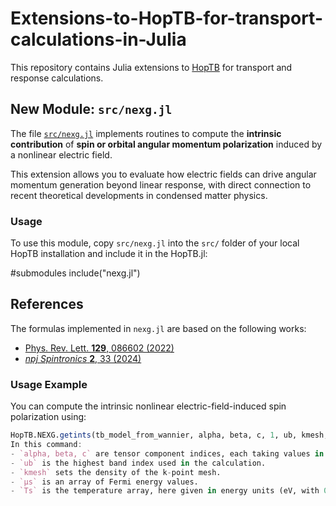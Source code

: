 # Extensions-to-HopTB-for-transport-calculations-in-Julia

This repository contains Julia extensions to [HopTB](https://github.com/HopTB/HopTB.jl) for transport and response calculations.

## New Module: `src/nexg.jl`

The file [`src/nexg.jl`](src/nexg.jl) implements routines to compute the **intrinsic contribution** of **spin or orbital angular momentum polarization** induced by a nonlinear electric field.  

This extension allows you to evaluate how electric fields can drive angular momentum generation beyond linear response, with direct connection to recent theoretical developments in condensed matter physics.

### Usage
To use this module, copy `src/nexg.jl` into the `src/` folder of your local HopTB installation and include it in the HopTB.jl:

#submodules
include("nexg.jl")

## References

The formulas implemented in `nexg.jl` are based on the following works:

- [Phys. Rev. Lett. **129**, 086602 (2022)](https://journals.aps.org/prl/abstract/10.1103/PhysRevLett.129.086602)  
- [*npj Spintronics* **2**, 33 (2024)](https://www.nature.com/articles/s44306-024-00041-4)


### Usage Example

You can compute the intrinsic nonlinear electric-field-induced spin polarization using:

```julia
HopTB.NEXG.getints(tb_model_from_wannier, alpha, beta, c, 1, ub, kmesh; Ts=[0.00086173], μs=ωs)
In this command:
- `alpha, beta, c` are tensor component indices, each taking values in {1, 2, 3}.
- `ub` is the highest band index used in the calculation.
- `kmesh` sets the density of the k-point mesh.
- `μs` is an array of Fermi energy values.
- `Ts` is the temperature array, here given in energy units (eV, with 0.00086173 ≈ 10 K).

